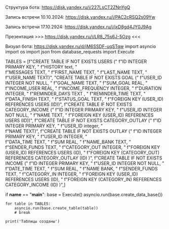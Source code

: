 Структура бота: https://disk.yandex.ru/i/227LsCT2ZNnYgQ

Запись встречи 10.10.2024: https://disk.yandex.ru/i/PAC2cRSQ2s09Yw

Запись встречи 17.10.2924: https://disk.yandex.ru/i/jxD8gd4JY0J9Ag

Презентация >>> https://disk.yandex.ru/i/LR8_75s6J-5Ozg <<<

Визуал бота: https://disk.yandex.ru/d/jM6SSDF-uqSTqw
import asyncio
import os
import json
from database_requests import Execute

TABLES = [f"CREATE TABLE IF NOT EXISTS USERS ("
                                  f"ID INTEGER PRIMARY KEY, "
                                  f"HISTORY text, "                                  
                                  f"MESSAGES  TEXT, "
                                  f"FIRST_NAME   TEXT, "
                                  f"LAST_NAME   TEXT, "
                                  f"USER_NAME   TEXT)",
                                  "CREATE TABLE IF NOT EXISTS GOAL ("
                                  f"USER_ID INTEGER NOT NULL, "
                                  f"GOAL_NAME TEXT, "
                                  f"SUM_GOAL REAL, "
                                  f"INCOME_USER REAL, "
                                  f"INCOME_FREQUENCY INTEGER, "
                                  f"DURATION INTEGER, "
                                  f"REMINDER_DAYS TEXT , "
                                  f"REMINDER_TIME TEXT, "
                                  f"DATA_FINISH TEXT, "
                                  f"STATUS_GOAL TEXT, "
                                  f"FOREIGN KEY (USER_ID) REFERENCES USERS (ID))",
                                  f"CREATE TABLE IF NOT EXISTS CATEGORY_INCOME ("
                                  f"ID INTEGER PRIMARY KEY, "
                                  f"USER_ID INTEGER NOT NULL, "
                                  f"NAME TEXT, "
                                  f"FOREIGN KEY (USER_ID) REFERENCES USERS (ID))",
                                  f"CREATE TABLE IF NOT EXISTS CATEGORY_OUTLAY ("
                                  f"ID INTEGER PRIMARY KEY, "
                                  f"USER_ID integer, "                                  
                                  f"NAME  TEXT)",
                                  f"CREATE TABLE IF NOT EXISTS OUTLAY ("
                                  f"ID INTEGER PRIMARY KEY, "
                                  f"USER_ID INTEGER, "                                  
                                  f"DATA_TIME  TEXT, "
                                  f"SUM   REAL, "
                                  f"NAME_BANK   TEXT, "
                                  f"SENDER_FUNDS TEXT, "
                                  f"CATEGORY_OUT   INTEGER, "
                                  f"FOREIGN KEY (USER_ID) REFERENCES USERS (ID), "
                                  f"FOREIGN KEY (CATEGORY_OUT) REFERENCES CATEGORY_OUTLAY (ID) )",
                                  f"CREATE TABLE IF NOT EXISTS INCOME ("
                                  f"ID INTEGER PRIMARY KEY, "
                                  f"USER_ID INTEGER NOT NULL, "
                                  f"DATE_TIME TEXT, "
                                  f"SUM REAL, "
                                  f"NAME BANK, "
                                  f"SENDER_FUNDS TEXT, "
                                  f"CATEGORY_IN INTEGER, "
                                  f"FOREIGN KEY (USER_ID) REFERENCES USERS (ID), "
                                  f"FOREIGN KEY (CATEGORY_IN) REFERENCES CATEGORY_INCOME (ID) )",]

if __name__ == "__main__":
    base = Execute()
    asyncio.run(base.create_data_base())

    for table in TABLES:
        asyncio.run(base.create_table(table))
        # break

    print('Таблицы созданы')  
